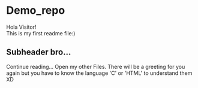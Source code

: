 # Demo_repo
Hola Visitor!<br>
This is my first readme file:)


## Subheader bro...
Continue reading...
Open my other Files.
There will be a greeting for you again but you have to know the language 'C' or 'HTML' to understand them XD